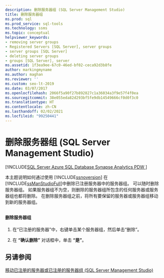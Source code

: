 ```yaml
---
description: 删除服务器组 (SQL Server Management Studio)
title: 删除服务器组
ms.prod: sql
ms.prod_service: sql-tools
ms.technology: ssms
ms.topic: conceptual
helpviewer_keywords:
- removing server groups
- Registered Servers [SQL Server], server groups
- server groups [SQL Server]
- deleting server groups
- groups [SQL Server], server
ms.assetid: 1f3ea9ee-67c0-46ed-bf02-ceca92d3b8fe
author: markingmyname
ms.author: maghan
ms.reviewer: ''
ms.custom: seo-lt-2019
ms.date: 03/07/2017
ms.openlocfilehash: 2066f5a90f27b892827c1a36034a3f9e57f4f0ea
ms.sourcegitcommit: 38e055eda82d293bf5fe9db14549666cf0d0f3c0
ms.translationtype: HT
ms.contentlocale: zh-CN
ms.lasthandoff: 02/02/2021
ms.locfileid: "99250441"
---
```

# <a name="remove-a-server-group-sql-server-management-studio"></a>删除服务器组 (SQL Server Management Studio)

[!INCLUDE[SQL Server Azure SQL Database Synapse Analytics PDW ](../../includes/applies-to-version/sql-asdb-asdbmi-asa-pdw.md)]

本主题说明如何通过使用 [!INCLUDE[ssnoversion](../../includes/ssnoversion-md.md)] 在 [!INCLUDE[ssManStudioFull](../../includes/ssmanstudiofull-md.md)]中删除已注册服务器中的服务器组。 可以随时删除服务器组。 如果服务器组不为空，则删除的服务器组所包含的任何服务器或服务器组也都将删除。 在删除服务器组之前，将所有要保留的服务器或服务器组移动到新的服务器组。  
  
##  <a name="SSMSProcedure"></a>  
  
#### <a name="to-remove-a-server-group"></a>删除服务器组  
  
1.  在“已注册的服务器”中，右键单击某个服务器组，然后单击“删除”。  
  
2.  在 **“确认删除”** 对话框中，单击 **“是”**。  
  
## <a name="see-also"></a>另请参阅  
 [移动已注册的服务器或已注册的服务器组 (SQL Server Management Studio)](./move-a-registered-server-or-registered-server-group.md)  
  
